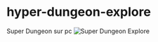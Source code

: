 # hyper-dungeon-explore
Super Dungeon sur pc
![Super Dungeon Explore](https://drive.google.com/file/d/1r-_vHKba9tZ-ISFMioVZczH02FvN_cd_/view?usp=share_link)
